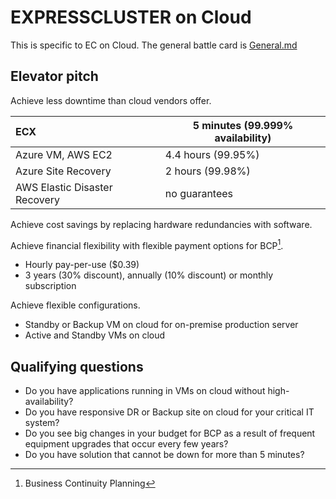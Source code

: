 # EXPRESSCLUSTER on Cloud

This is specific to EC on Cloud. The general battle card is [General.md](General.md)

## Elevator pitch

Achieve less downtime than cloud vendors offer.

| ECX                           | 5 minutes (99.999% availability) |
|:--                             |--                   |
| Azure VM, AWS EC2             | 4.4 hours (99.95%)  |
| Azure Site Recovery           | 2 hours (99.98%)    |
| AWS Elastic Disaster Recovery | no guarantees       |

Achieve cost savings by replacing hardware redundancies with software.

Achieve financial flexibility with flexible payment options for BCP[^1].

- Hourly pay-per-use ($0.39)
- 3 years (30% discount), annually (10% discount) or monthly subscription

Achieve flexible configurations.

- Standby or Backup VM on cloud for on-premise production server
- Active and Standby VMs on cloud

## Qualifying questions

- Do you have applications running in VMs on cloud without high-availability?
- Do you have responsive DR or Backup site on cloud for your critical IT system?
- Do you see big changes in your budget for BCP as a result of frequent equipment upgrades that occur every few years?
- Do you have solution that cannot be down for more than 5 minutes?

[^1]: Business Continuity Planning
